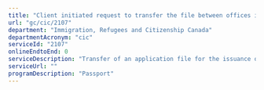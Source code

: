 ```yaml
---
title: "Client initiated request to transfer the file between offices in Canada"
url: "gc/cic/2107"
department: "Immigration, Refugees and Citizenship Canada"
departmentAcronym: "cic"
serviceId: "2107"
onlineEndtoEnd: 0
serviceDescription: "Transfer of an application file for the issuance of a passport between the offices of government bodies exercising any of the functions listed in subsection 12(1) of the Canadian Passport Order within Canada."
serviceUrl: ""
programDescription: "Passport"
---
```


